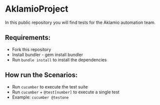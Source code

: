 # AklamioProject
In this public repository you will find tests for the Aklamio automation team.

## Requirements:

* Fork this repository
* Install bundler - gem install bundler
* Run `bundle install` to install the dependencies

## How run the Scenarios:

* Run `cucumber` to execute the test suite
* Run `cucumber` + `@test[number]` to execute a single test
* Example: `cucumber @testone`
